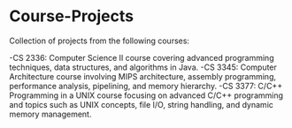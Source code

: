 # Course-Projects

Collection of projects from the following courses:

-CS 2336: Computer Science II course covering advanced programming techniques, data structures, and algorithms in Java. 
-CS 3345: Computer Architecture course involving MIPS architecture, assembly programming, performance analysis, pipelining, and memory hierarchy.
-CS 3377: C/C++ Programming in a UNIX course focusing on advanced C/C++ programming and topics such as UNIX concepts, file I/O, string handling, and dynamic memory management.
